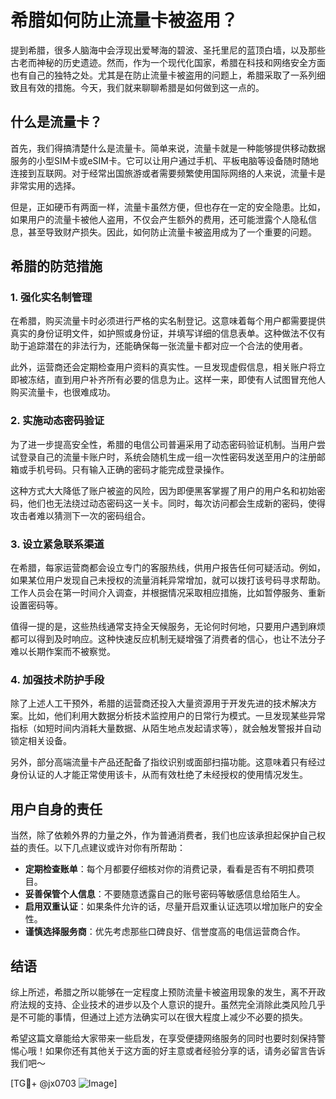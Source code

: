 # 希腊如何防止流量卡被盗用？

提到希腊，很多人脑海中会浮现出爱琴海的碧波、圣托里尼的蓝顶白墙，以及那些古老而神秘的历史遗迹。然而，作为一个现代化国家，希腊在科技和网络安全方面也有自己的独特之处。尤其是在防止流量卡被盗用的问题上，希腊采取了一系列细致且有效的措施。今天，我们就来聊聊希腊是如何做到这一点的。

## 什么是流量卡？

首先，我们得搞清楚什么是流量卡。简单来说，流量卡就是一种能够提供移动数据服务的小型SIM卡或eSIM卡。它可以让用户通过手机、平板电脑等设备随时随地连接到互联网。对于经常出国旅游或者需要频繁使用国际网络的人来说，流量卡是非常实用的选择。

但是，正如硬币有两面一样，流量卡虽然方便，但也存在一定的安全隐患。比如，如果用户的流量卡被他人盗用，不仅会产生额外的费用，还可能泄露个人隐私信息，甚至导致财产损失。因此，如何防止流量卡被盗用成为了一个重要的问题。

## 希腊的防范措施

### 1. 强化实名制管理

在希腊，购买流量卡时必须进行严格的实名制登记。这意味着每个用户都需要提供真实的身份证明文件，如护照或身份证，并填写详细的信息表单。这种做法不仅有助于追踪潜在的非法行为，还能确保每一张流量卡都对应一个合法的使用者。

此外，运营商还会定期检查用户资料的真实性。一旦发现虚假信息，相关账户将立即被冻结，直到用户补齐所有必要的信息为止。这样一来，即使有人试图冒充他人购买流量卡，也很难成功。

### 2. 实施动态密码验证

为了进一步提高安全性，希腊的电信公司普遍采用了动态密码验证机制。当用户尝试登录自己的流量卡账户时，系统会随机生成一组一次性密码发送至用户的注册邮箱或手机号码。只有输入正确的密码才能完成登录操作。

这种方式大大降低了账户被盗的风险，因为即便黑客掌握了用户的用户名和初始密码，他们也无法绕过动态密码这一关卡。同时，每次访问都会生成新的密码，使得攻击者难以猜测下一次的密码组合。

### 3. 设立紧急联系渠道

在希腊，每家运营商都会设立专门的客服热线，供用户报告任何可疑活动。例如，如果某位用户发现自己未授权的流量消耗异常增加，就可以拨打该号码寻求帮助。工作人员会在第一时间介入调查，并根据情况采取相应措施，比如暂停服务、重新设置密码等。

值得一提的是，这些热线通常支持全天候服务，无论何时何地，只要用户遇到麻烦都可以得到及时响应。这种快速反应机制无疑增强了消费者的信心，也让不法分子难以长期作案而不被察觉。

### 4. 加强技术防护手段

除了上述人工干预外，希腊的运营商还投入大量资源用于开发先进的技术解决方案。比如，他们利用大数据分析技术监控用户的日常行为模式。一旦发现某些异常指标（如短时间内消耗大量数据、从陌生地点发起请求等），就会触发警报并自动锁定相关设备。

另外，部分高端流量卡产品还配备了指纹识别或面部扫描功能。这意味着只有经过身份认证的人才能正常使用该卡，从而有效杜绝了未经授权的使用情况发生。

## 用户自身的责任

当然，除了依赖外界的力量之外，作为普通消费者，我们也应该承担起保护自己权益的责任。以下几点建议或许对你有所帮助：

- **定期检查账单**：每个月都要仔细核对你的消费记录，看看是否有不明扣费项目。
- **妥善保管个人信息**：不要随意透露自己的账号密码等敏感信息给陌生人。
- **启用双重认证**：如果条件允许的话，尽量开启双重认证选项以增加账户的安全性。
- **谨慎选择服务商**：优先考虑那些口碑良好、信誉度高的电信运营商合作。

## 结语

综上所述，希腊之所以能够在一定程度上预防流量卡被盗用现象的发生，离不开政府法规的支持、企业技术的进步以及个人意识的提升。虽然完全消除此类风险几乎是不可能的事情，但通过上述方法确实可以在很大程度上减少不必要的损失。

希望这篇文章能给大家带来一些启发，在享受便捷网络服务的同时也要时刻保持警惕心哦！如果你还有其他关于这方面的好主意或者经验分享的话，请务必留言告诉我们吧～

[TG💪+ @jx0703 ![Image](https://github.com/user-attachments/assets/dbca1d08-cadb-493c-b0ec-ad6f7a83f270)]